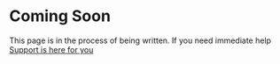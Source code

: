 # Coming Soon
This page is in the process of being written. If you need immediate help [Support is here for you](https://docs.ddev.com/support/)
